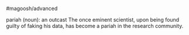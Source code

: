 #magoosh/advanced

pariah (noun): an outcast 
The once eminent scientist, upon being found guilty of faking his data, has become a pariah in the 
research community. 
